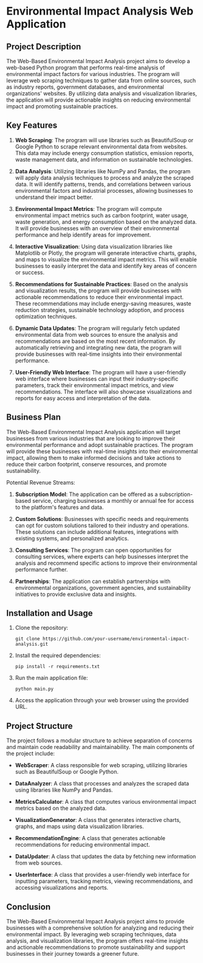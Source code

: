 # Environmental Impact Analysis Web Application

## Project Description

The Web-Based Environmental Impact Analysis project aims to develop a web-based Python program that performs real-time analysis of environmental impact factors for various industries. The program will leverage web scraping techniques to gather data from online sources, such as industry reports, government databases, and environmental organizations' websites. By utilizing data analysis and visualization libraries, the application will provide actionable insights on reducing environmental impact and promoting sustainable practices.

## Key Features

1. **Web Scraping**: The program will use libraries such as BeautifulSoup or Google Python to scrape relevant environmental data from websites. This data may include energy consumption statistics, emission reports, waste management data, and information on sustainable technologies.

2. **Data Analysis**: Utilizing libraries like NumPy and Pandas, the program will apply data analysis techniques to process and analyze the scraped data. It will identify patterns, trends, and correlations between various environmental factors and industrial processes, allowing businesses to understand their impact better.

3. **Environmental Impact Metrics**: The program will compute environmental impact metrics such as carbon footprint, water usage, waste generation, and energy consumption based on the analyzed data. It will provide businesses with an overview of their environmental performance and help identify areas for improvement.

4. **Interactive Visualization**: Using data visualization libraries like Matplotlib or Plotly, the program will generate interactive charts, graphs, and maps to visualize the environmental impact metrics. This will enable businesses to easily interpret the data and identify key areas of concern or success.

5. **Recommendations for Sustainable Practices**: Based on the analysis and visualization results, the program will provide businesses with actionable recommendations to reduce their environmental impact. These recommendations may include energy-saving measures, waste reduction strategies, sustainable technology adoption, and process optimization techniques.

6. **Dynamic Data Updates**: The program will regularly fetch updated environmental data from web sources to ensure the analysis and recommendations are based on the most recent information. By automatically retrieving and integrating new data, the program will provide businesses with real-time insights into their environmental performance.

7. **User-Friendly Web Interface**: The program will have a user-friendly web interface where businesses can input their industry-specific parameters, track their environmental impact metrics, and view recommendations. The interface will also showcase visualizations and reports for easy access and interpretation of the data.

## Business Plan

The Web-Based Environmental Impact Analysis application will target businesses from various industries that are looking to improve their environmental performance and adopt sustainable practices. The program will provide these businesses with real-time insights into their environmental impact, allowing them to make informed decisions and take actions to reduce their carbon footprint, conserve resources, and promote sustainability.

Potential Revenue Streams:

1. **Subscription Model**: The application can be offered as a subscription-based service, charging businesses a monthly or annual fee for access to the platform's features and data.

2. **Custom Solutions**: Businesses with specific needs and requirements can opt for custom solutions tailored to their industry and operations. These solutions can include additional features, integrations with existing systems, and personalized analytics.

3. **Consulting Services**: The program can open opportunities for consulting services, where experts can help businesses interpret the analysis and recommend specific actions to improve their environmental performance further.

4. **Partnerships**: The application can establish partnerships with environmental organizations, government agencies, and sustainability initiatives to provide exclusive data and insights.

## Installation and Usage

1. Clone the repository:
   ```
   git clone https://github.com/your-username/environmental-impact-analysis.git
   ```

2. Install the required dependencies:
   ```
   pip install -r requirements.txt
   ```

3. Run the main application file:
   ```
   python main.py
   ```

4. Access the application through your web browser using the provided URL.

## Project Structure

The project follows a modular structure to achieve separation of concerns and maintain code readability and maintainability. The main components of the project include:

- **WebScraper**: A class responsible for web scraping, utilizing libraries such as BeautifulSoup or Google Python.

- **DataAnalyzer**: A class that processes and analyzes the scraped data using libraries like NumPy and Pandas.

- **MetricsCalculator**: A class that computes various environmental impact metrics based on the analyzed data.

- **VisualizationGenerator**: A class that generates interactive charts, graphs, and maps using data visualization libraries.

- **RecommendationEngine**: A class that generates actionable recommendations for reducing environmental impact.

- **DataUpdater**: A class that updates the data by fetching new information from web sources.

- **UserInterface**: A class that provides a user-friendly web interface for inputting parameters, tracking metrics, viewing recommendations, and accessing visualizations and reports.

## Conclusion

The Web-Based Environmental Impact Analysis project aims to provide businesses with a comprehensive solution for analyzing and reducing their environmental impact. By leveraging web scraping techniques, data analysis, and visualization libraries, the program offers real-time insights and actionable recommendations to promote sustainability and support businesses in their journey towards a greener future.